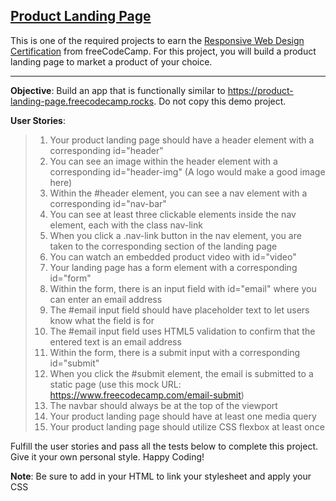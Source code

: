 ## [Product Landing Page](https://www.freecodecamp.org/learn/2022/responsive-web-design/build-a-product-landing-page-project/build-a-product-landing-page)
This is one of the required projects to earn the [Responsive Web Design Certification](https://www.freecodecamp.org/learn/2022/responsive-web-design/) from freeCodeCamp.
For this project, you will build a product landing page to market a product of your choice.

---

**Objective**: Build an app that is functionally similar to https://product-landing-page.freecodecamp.rocks. Do not copy this demo project.

**User Stories**:
> 1. Your product landing page should have a header element with a corresponding id="header"
> 2. You can see an image within the header element with a corresponding id="header-img" (A logo would make a good image here)
> 3. Within the #header element, you can see a nav element with a corresponding id="nav-bar"
> 4. You can see at least three clickable elements inside the nav element, each with the class nav-link
> 5. When you click a .nav-link button in the nav element, you are taken to the corresponding section of the landing page
> 6. You can watch an embedded product video with id="video"
> 7. Your landing page has a form element with a corresponding id="form"
> 8. Within the form, there is an input field with id="email" where you can enter an email address
> 9. The #email input field should have placeholder text to let users know what the field is for
> 10. The #email input field uses HTML5 validation to confirm that the entered text is an email address
> 11. Within the form, there is a submit input with a corresponding id="submit"
> 12. When you click the #submit element, the email is submitted to a static page (use this mock URL: https://www.freecodecamp.com/email-submit)
> 13. The navbar should always be at the top of the viewport
> 14. Your product landing page should have at least one media query
> 15. Your product landing page should utilize CSS flexbox at least once

Fulfill the user stories and pass all the tests below to complete this project. Give it your own personal style. Happy Coding!

**Note**: Be sure to add <link rel="stylesheet" href="styles.css"> in your HTML to link your stylesheet and apply your CSS
